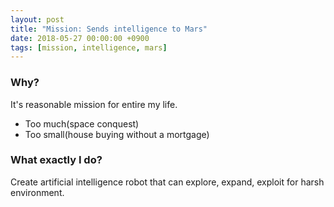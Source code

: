 ```yaml
---
layout: post
title: "Mission: Sends intelligence to Mars"
date: 2018-05-27 00:00:00 +0900
tags: [mission, intelligence, mars]
---
```


### Why?

It's reasonable mission for entire my life.

- Too much(space conquest)
- Too small(house buying without a mortgage)

<!--more-->

### What exactly I do?

Create artificial intelligence robot that can explore, expand, exploit for harsh environment.
